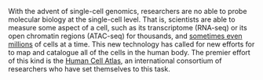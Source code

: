 

With the advent of single-cell genomics, researchers are no able to probe molecular biology at the single-cell level.  That is, scientists are able to measure some aspect of a cell, such as its transcriptome (RNA-seq) or its open chromatin regions (ATAC-seq) for thousands, and [sometimes even millions]() of cells at a time. This new technology has called for new efforts for to map and catalogue all of the cells in the human body.  The premier effort of this kind is the [Human Cell Atlas](), an international consortium of researchers who have set themselves to this task.


